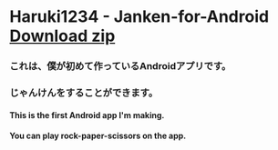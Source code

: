 # Haruki1234 - Janken-for-Android [**Download zip**](https://github.com/haruki1234/janken-for-android/raw/main/zip/janken_v2.0.zip)

### これは、僕が初めて作っているAndroidアプリです。  
### じゃんけんをすることができます。

#### This is the first Android app I'm making.
#### You can play rock-paper-scissors on the app.
